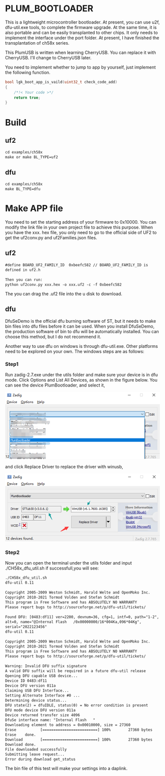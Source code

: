# PLUM_BOOTLOADER
This is a lightweight microcontroller bootloader. At present, you can use u2f, dfu-util.exe tools, to complete the firmware upgrade. At the same time, it is also portable and can be easily transplanted to other chips. It only needs to implement the interface under the port folder. At present, I have finished the transplantation of ch58x series.

This PlumUSB is written when learning CherryUSB. You can replace it with CherryUSB. I'll change to CherryUSB later.

You need to implement whether to jump to app by yourself, just implement the following function.

```c
bool lgk_boot_app_is_vaild(uint32_t check_code_add)
{
    /*!< Your code >*/
    return true;
}
```

# Build
## uf2
```
cd examples/ch58x
make or make BL_TYPE=uf2
```

## dfu
```
cd examples/ch58x
make BL_TYPE=dfu
```

# Make APP file
You need to set the starting address of your firmware to 0x10000. You can modify the link file in your own project file to achieve this purpose.
When you have the xxx. hex file, you only need to go to the official side of UF2 to get the uf2conv.py and uf2Families.json files.
## uf2
```
#define BOARD_UF2_FAMILY_ID  0xbeefc582 // BOARD_UF2_FAMILY_ID is defined in uf2.h

Then you can run:
python uf2conv.py xxx.hex -o xxx.uf2 -c -f 0xbeefc582
```
The you can drag the .uf2 file into the u disk to download.

## dfu
DfuSeDemo is the official dfu burning software of ST, but it needs to make bin files into dfu files before it can be used. When you install DfuSeDemo, the production software of bin to dfu will be automatically installed. You can choose this method, but I do not recommend it.

Another way to use dfu on windows is through dfu-util.exe. Other platforms need to be explored on your own. The windows steps are as follows:

### Step1
Run zadig-2.7.exe under the utils folder and make sure your device is in dfu mode.
Click Options and List All Devices, as shown in the figure below. You can see the device PlumBootloader, and select it,

![](img/image0.png)

and click Replace Driver to replace the driver with winusb,

![](img/image1.png)

### Step2
Now you can open the terminal under the utils folder and input ./CH58x_dfu_util.sh
if successfull,you will see:
```
./CH58x_dfu_util.sh
dfu-util 0.11

Copyright 2005-2009 Weston Schmidt, Harald Welte and OpenMoko Inc.
Copyright 2010-2021 Tormod Volden and Stefan Schmidt
This program is Free Software and has ABSOLUTELY NO WARRANTY
Please report bugs to http://sourceforge.net/p/dfu-util/tickets/

Found DFU: [0483:df11] ver=2200, devnum=36, cfg=1, intf=0, path="1-2", alt=0, name="@Internal Flash   /0x00000000/16*004Ka,096*04Kg", serial="2022123456"
dfu-util 0.11

Copyright 2005-2009 Weston Schmidt, Harald Welte and OpenMoko Inc.
Copyright 2010-2021 Tormod Volden and Stefan Schmidt
This program is Free Software and has ABSOLUTELY NO WARRANTY
Please report bugs to http://sourceforge.net/p/dfu-util/tickets/

Warning: Invalid DFU suffix signature
A valid DFU suffix will be required in a future dfu-util release
Opening DFU capable USB device...
Device ID 0483:df11
Device DFU version 011a
Claiming USB DFU Interface...
Setting Alternate Interface #0 ...
Determining device status...
DFU state(2) = dfuIDLE, status(0) = No error condition is present
DFU mode device DFU version 011a
Device returned transfer size 4096
DfuSe interface name: "Internal Flash   "
Downloading element to address = 0x00010000, size = 27360
Erase           [=========================] 100%        27360 bytes
Erase    done.
Download        [=========================] 100%        27360 bytes
Download done.
File downloaded successfully
Submitting leave request...
Error during download get_status
```
The bin file of this test will make your settings into a daplink.